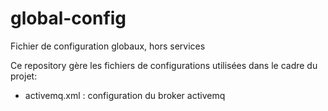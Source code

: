 # global-config
Fichier de configuration globaux, hors services

Ce repository gère les fichiers de configurations utilisées dans le cadre du projet:

* activemq.xml : configuration du broker activemq

